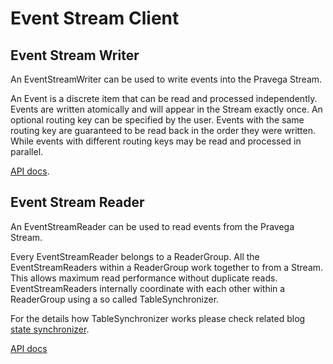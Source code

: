 # Event Stream Client

## Event Stream Writer

An EventStreamWriter can be used to write events into the Pravega Stream.

An Event is a discrete item that can be read and processed independently.
Events are written atomically and will appear in the Stream exactly once. 
An optional routing key can be specified by the user. Events with the same routing key are guaranteed to be read back in the order they were written. While events with different routing keys may be read and processed in parallel. 

[API docs](./doc/pravega_client_rust/event_stream_writer/struct.EventStreamWriter.html).

## Event Stream Reader

An EventStreamReader can be used to read events from the Pravega Stream.

Every EventStreamReader belongs to a ReaderGroup.
All the EventStreamReaders within a ReaderGroup work together to from a Stream. This allows 
maximum read performance without duplicate reads. EventStreamReaders internally coordinate with each other
within a ReaderGroup using a so called TableSynchronizer.

For the details how TableSynchronizer works please check related blog [state synchronizer](https://blog.pravega.io/2019/02/15/exploring-state-synchronizer/).


[API docs](./doc/pravega_client_rust/event_reader/struct.EventReader.html)
